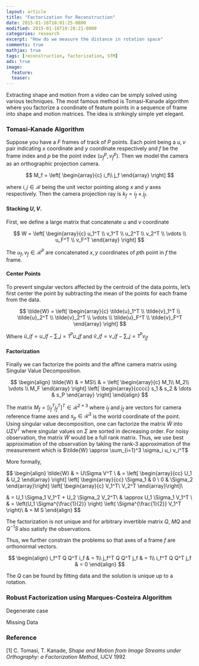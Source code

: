 ```yaml
---
layout: article
title: "Factorization for Reconstruction"
date: 2015-01-16T18:01:25-0800
modified: 2015-01-16T19:28:21-0800
categories: research
excerpt: "How do we measure the distance in rotation space"
comments: true
mathjax: true
tags: [reconstruction, factorization, SfM]
ads: true
image:
  feature:
  teaser:
---
```


Extracting shape and motion from a video can be simply solved using various techniques. The most famous method is Tomasi-Kanade algorithm where you factorize a coordinate of feature points in a sequence of frame into shape and motion matrices. The idea is strikingly simple yet elegant.


### Tomasi-Kanade Algorithm

Suppose you have a $F$ frames of track of $P$ points. Each point being a $u,v$ pair indicating $x$ coordinate and $y$ coordinate respectively and $f$ be the frame index and $p$ be the point index $(u_f^p, v_f^p)$. Then we model the camera as an orthographic projection camera.

$$
M_f = 
\left[
\begin{array}{c}
i_f\\
j_f
\end{array}
\right]
$$

where $i,j \in \mathcal{R}$ being the unit vector pointing along $x$ and $y$ axes respectively. Then the camera projection ray is $k_f = i_f \times j_f$.


#### Stacking $U,V$.

First, we define a large matrix that concatenate $u$ and $v$ coordinate

$$
W =
\left[
\begin{array}{c}
u_1^T \\
v_1^T \\
u_2^T \\
v_2^T \\
\vdots \\
u_F^T \\
v_F^T
\end{array}
\right]
$$

The $u_f, v_f \in \mathcal{R}^{P}$ are concatenated $x,y$ coordinates of $p$th point in $f$ the frame.

#### Center Points

To prevent singular vectors affected by the centroid of the data points, let’s first center the point by subtracting the mean of the points for each frame from the data.

$$
\tilde{W} = 
\left[
\begin{array}{c}
\tilde{u}_1^T \\
\tilde{v}_1^T \\
\tilde{u}_2^T \\
\tilde{v}_2^T \\
\vdots \\
\tilde{u}_F^T \\
\tilde{v}_F^T
\end{array}
\right]
$$

Where $\tilde{u}\_{if} = u\_{if} - \sum\_{j=1}^Pu\_{jf}$ and $\tilde{v}\_{if} = v\_{if} - \sum\_{j=1}^Pv_{jf}$

#### Factorization


Finally we can factorize the points and the affine camera matrix using Singular Value Decomposition.

$$
\begin{align}
\tilde{W} & = MS\\
& = \left[
\begin{array}{c}
M_1\\
M_2\\
\vdots \\
M_F
\end{array}
\right]
\left[
\begin{array}{cccc}
s_1 & s_2 & \dots & s_P
\end{array}
\right]
\end{align}
$$

The matrix $M_f  = [i_f^T j_f^T]^T \in \mathcal{R}^{2 \times 3}$ where $i_f$ and $j_f$ are vectors for camera reference frame axes and $s_p \in \mathcal{R}^3$ is the world coordinate of the point. Using singular value decomposition, one can factorize the matrix $\tilde{W}$ into $U \Sigma V^T$ where singular values on $\Sigma$ are sorted in decreasing order. For noisy observation, the matrix $\tilde{W}$ would be a full rank matrix. Thus, we use best approximation of the observation by taking the rank-3 approximation of the measurement which is $\tilde{W} \approx \sum_{i=1}^3 \sigma_i u_i  v_i^T$

More formally,

$$
\begin{align}
\tilde{W} & = U\Sigma V^T \\
& = 
\left[ \begin{array}{cc}
U_1 & U_2
\end{array}
\right] 
\left[ \begin{array}{cc}
\Sigma_1 & 0 \\
0 & \Sigma_2 \end{array}\right]
\left[ \begin{array}{c}
V_1^T\\
V_2^T
\end{array}\right]\\

 & = U_1 \Sigma_1  V_1^T + U_2 \Sigma_2 V_2^T\\
 & \approx U_1 \Sigma_1  V_1^T \\
 & = \left(U_1 \Sigma^{\frac{1}{2}} \right) \left( \Sigma^{\frac{1}{2}} V_1^T \right)\\
 & = M S
\end{align}
$$

The factorization is not unique and for arbitrary invertible matrix $Q$, $MQ$ and $Q^{-1}S$ also satisfy the observations.

Thus, we further constrain the problems so that axes of a frame $f$ are orthonormal vectors.

$$
\begin{align}
i_f^T Q Q^T i_f & = 1\\
j_f^T Q Q^T j_f & = 1\\
i_f^T Q Q^T j_f & = 0
\end{align}
$$

The $Q$ can be found by fitting data and the solution is unique up to a rotation.

### Robust Factorization using Marques-Costeira Algorithm

Degenerate case

Missing Data


### Reference

[1] C. Tomasi, T. Kanade, <em>Shape and Motion from Image Streams under Orthography: a Factorization Method</em>, IJCV 1992

